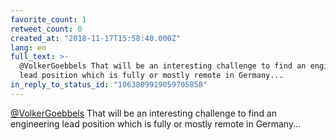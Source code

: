 ```yaml
---
favorite_count: 1
retweet_count: 0
created_at: "2018-11-17T15:58:40.000Z"
lang: en
full_text: >-
  @VolkerGoebbels That will be an interesting challenge to find an engineering
  lead position which is fully or mostly remote in Germany...
in_reply_to_status_id: "1063809919059705858"
---
```


[@VolkerGoebbels](https://twitter.com/VolkerGoebbels) That will be an
interesting challenge to find an engineering lead position which is fully or
mostly remote in Germany...
